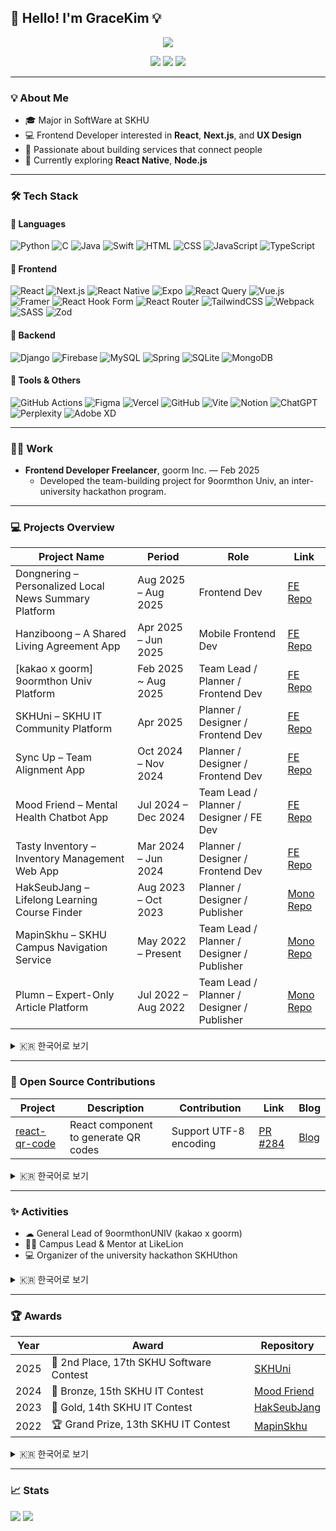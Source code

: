## 👋 Hello! I'm GraceKim 💡

<div align="center">
  <img src="https://capsule-render.vercel.app/api?type=waving&color=auto&height=250&section=header&text=GraceKim's%20GitHub&fontSize=50&animation=twinkling" />

  <a href="https://velog.io/@gracekim527/posts"><img src="https://img.shields.io/badge/Velog-20C997?style=flat-square&logo=velog&logoColor=white"/></a>
  <a href="mailto:gracekim527@gmail.com"><img src="https://img.shields.io/badge/Gmail-EA4335?style=flat-square&logo=gmail&logoColor=white"/></a>
  <a href="https://www.linkedin.com/in/eunhye-kim-a98184348/"><img src="https://img.shields.io/badge/linkedin-%230077B5.svg?style=flat-square&logo=linkedin&logoColor=white" /></a>
</div>

---

### 💡 About Me

- 🎓 Major in SoftWare at SKHU
- 💻 Frontend Developer interested in **React**, **Next.js**, and **UX Design**
- 🚀 Passionate about building services that connect people
- 🌱 Currently exploring **React Native**, **Node.js**

---

### 🛠 Tech Stack

#### 📌 Languages
![Python](https://img.shields.io/badge/Python-3670A0?style=flat-square&logo=python&logoColor=ffdd54)
![C](https://img.shields.io/badge/C-00599C?style=flat-square&logo=c&logoColor=white)
![Java](https://img.shields.io/badge/Java-ED8B00?style=flat-square&logo=java&logoColor=white)
![Swift](https://img.shields.io/badge/Swift-F54A2A?style=flat-square&logo=swift&logoColor=white)
![HTML](https://img.shields.io/badge/HTML5-E34F26?style=flat-square&logo=html5&logoColor=white)
![CSS](https://img.shields.io/badge/CSS3-1572B6?style=flat-square&logo=css3&logoColor=white)
![JavaScript](https://img.shields.io/badge/JavaScript-F7DF1E?style=flat-square&logo=javascript&logoColor=black)
![TypeScript](https://img.shields.io/badge/TypeScript-3178C6?style=flat-square&logo=typescript&logoColor=white)

#### 🎨 Frontend
![React](https://img.shields.io/badge/React-61DAFB?style=flat-square&logo=react&logoColor=black)
![Next.js](https://img.shields.io/badge/Next.js-000000?style=flat-square&logo=nextdotjs&logoColor=white)
![React Native](https://img.shields.io/badge/React_Native-20232A?style=flat-square&logo=react&logoColor=61DAFB)
![Expo](https://img.shields.io/badge/expo-1C1E24?style=flat-square&logo=expo&logoColor=#D04A37)
![React Query](https://img.shields.io/badge/-React%20Query-FF4154?style=flat-square&logo=react%20query&logoColor=white)
![Vue.js](https://img.shields.io/badge/vuejs-%2335495e.svg?style=flat-square&logo=vuedotjs&logoColor=%234FC08D)
![Framer](https://img.shields.io/badge/Framer-black?style=flat-square&logo=framer&logoColor=blue)
![React Hook Form](https://img.shields.io/badge/React%20Hook%20Form-%23EC5990.svg?style=flat-square&logo=reacthookform&logoColor=white)
![React Router](https://img.shields.io/badge/React_Router-CA4245?style=flat-square&logo=react-router&logoColor=white)
![TailwindCSS](https://img.shields.io/badge/tailwindcss-%2338B2AC.svg?style=flat-square&logo=tailwind-css&logoColor=white)
![Webpack](https://img.shields.io/badge/webpack-%238DD6F9.svg?style=flat-square&logo=webpack&logoColor=black)
![SASS](https://img.shields.io/badge/SASS-hotpink.svg?style=flat-square&logo=SASS&logoColor=white)
![Zod](https://img.shields.io/badge/zod-%233068b7.svg?style=flat-square&logo=zod&logoColor=white)



#### 🔧 Backend
![Django](https://img.shields.io/badge/Django-092E20?style=flat-square&logo=django&logoColor=white)
![Firebase](https://img.shields.io/badge/Firebase-FFCA28?style=flat-square&logo=firebase&logoColor=black)
![MySQL](https://img.shields.io/badge/mysql-4479A1.svg?style=flat-square&logo=mysql&logoColor=white)
![Spring](https://img.shields.io/badge/spring-%236DB33F.svg?style=flat-square&logo=spring&logoColor=white)
![SQLite](https://img.shields.io/badge/sqlite-%2307405e.svg?style=flat-square&logo=sqlite&logoColor=white)
![MongoDB](https://img.shields.io/badge/MongoDB-%234ea94b.svg?style=flat-square&logo=mongodb&logoColor=white)


#### 🧰 Tools & Others
![GitHub Actions](https://img.shields.io/badge/github%20actions-%232671E5.svg?style=flat-square&logo=githubactions&logoColor=white)
![Figma](https://img.shields.io/badge/Figma-F24E1E?style=flat-square&logo=figma&logoColor=white)
![Vercel](https://img.shields.io/badge/Vercel-000000?style=flat-square&logo=vercel&logoColor=white)
![GitHub](https://img.shields.io/badge/GitHub-181717?style=flat-square&logo=github&logoColor=white)
![Vite](https://img.shields.io/badge/vite-%23646CFF.svg?style=flat-square&logo=vite&logoColor=white)
![Notion](https://img.shields.io/badge/Notion-%23000000.svg?style=flat-square&logo=notion&logoColor=white)
![ChatGPT](https://img.shields.io/badge/chatGPT-74aa9c?style=flat-square&logo=openai&logoColor=white)
![Perplexity](https://img.shields.io/badge/perplexity-000000?style=flat-square&logo=perplexity&logoColor=088F8F)
![Adobe XD](https://img.shields.io/badge/Adobe%20XD-470137?style=flat-square&logo=Adobe%20XD&logoColor=#FF61F6)


---

### 🧑‍💼 Work

- **Frontend Developer Freelancer**, goorm Inc. — Feb 2025
  - Developed the team-building project for 9oormthon Univ, an inter-university hackathon program.

---
### 💻 Projects Overview

| Project Name                                | Period              | Role                        | Link                                                                     |
| ------------------------------------------- | ------------------- | --------------------------- | ------------------------------------------------------------------------ |
| Dongnering – Personalized Local News Summary Platform | Aug 2025 – Aug 2025 | Frontend Dev | [FE Repo](https://github.com/LikeLion-13th-SKHU/LikeLion-13th-TEAM06-FE) |
| Hanziboong – A Shared Living Agreement App | Apr 2025 – Jun 2025 | Mobile Frontend Dev        | [FE Repo](https://github.com/hanziboong/hanziboong-frontend)             |
| [kakao x goorm] 9oormthon Univ Platform | Feb 2025 ~ Aug 2025 | Team Lead / Planner / Frontend Dev | [FE Repo](https://github.com/9oormthon-univ/9oormthon_univ)              |
| SKHUni – SKHU IT Community Platform         | Apr 2025 | Planner / Designer / Frontend Dev      | [FE Repo](https://github.com/SKHUniArchive/SKHUni-FE)                    |
| Sync Up – Team Alignment App        | Oct 2024 – Nov 2024 | Planner / Designer / Frontend Dev      | [FE Repo](https://github.com/moyeothon/F4_Front)                         |
| Mood Friend – Mental Health Chatbot App            | Jul 2024 – Dec 2024 | Team Lead / Planner / Designer / FE Dev | [FE Repo](https://github.com/LikeLion-12th-SKHU/LikeLion-12th-TEAM02-FE) |
| Tasty Inventory – Inventory Management Web App      | Mar 2024 – Jun 2024 | Planner / Designer / Frontend Dev      | [FE Repo](https://github.com/Tasty-Inventory/Tasty-Inventory_FE)         |
| HakSeubJang – Lifelong Learning Course Finder     | Aug 2023 – Oct 2023 | Planner / Designer / Publisher        | [Mono Repo](https://github.com/GraceKim527/hakSeubJang-BE)               |
| MapinSkhu – SKHU Campus Navigation Service | May 2022 – Present | Team Lead / Planner / Designer / Publisher   | [Mono Repo](https://github.com/MapinSkhu/MapinSkhu.ver2)                 |
| Plumn – Expert-Only Article Platform    | Jul 2022 – Aug 2022   | Team Lead / Planner / Designer / Publisher   | [Mono Repo](https://github.com/LikeLion-at-Skhu-10/Plumn)                |

<details>
<summary>🇰🇷 한국어로 보기</summary>

| 프로젝트 이름 | 기간 | 역할 | 링크 |
|---------------|------|------|------|
| 나만을 위한 로컬 뉴스 요약 플랫폼, 동네링 | 2025.08 ~ 2025.08 | 프론트엔드 | [FE Repo](https://github.com/LikeLion-13th-SKHU/LikeLion-13th-TEAM06-FE) |
| 함께 사는 사람들과의 약속, 한지붕           | 2025.04. ~ 2025.06. | 프론트엔드(모바일)          | [FE Repo](https://github.com/hanziboong/hanziboong-frontend)             |
| [kakao x goorm] 구름톤 유니브 사이트 | 2025.02 ~ 현재 | 팀장 / 기획 / 프론트엔드 | [FE Repo](https://github.com/9oormthon-univ/9oormthon_univ) |
| 성공회대 IT 커뮤니티 플랫폼, 스쿠니         | 2025.04. ~ 2025.04. | 기획/디자인/프론트엔드      | [FE Repo](https://github.com/SKHUniArchive/SKHUni-FE)                    |
| 팀원들과 나를 맞추는 동기화, Sync Up        | 2024.10. ~ 2024.11. | 기획/디자인/프론트엔드      | [FE Repo](https://github.com/moyeothon/F4_Front)                         |
| 내 손안에 작은 친구, Mood Friend            | 2024.07. ~ 2024.12. | 팀장/기획/디자인/프론트엔드 | [FE Repo](https://github.com/LikeLion-12th-SKHU/LikeLion-12th-TEAM02-FE) |
| 쉽고 간편한 재고 관리, Tasty Inventory      | 2024.03. ~ 2024.06. | 기획/디자인/프론트엔드      | [FE Repo](https://github.com/Tasty-Inventory/Tasty-Inventory_FE)         |
| 전국 평생학습 강좌 찾기 서비스, 학습장     | 2023.08. ~ 2023.10. | 기획/디자인/퍼블리싱        | [Mono Repo](https://github.com/GraceKim527/hakSeubJang-BE)               |
| 성공회대 강의실 정보 제공 서비스, MapinSkhu | 2022.05 ~ (current) | 팀장/기획/디자인/퍼블리싱   | [Mono Repo](https://github.com/MapinSkhu/MapinSkhu.ver2)                 |
| 전문가의 칼럼만을 기고하는 서비스, Plumn    | 2022.07 ~ 2022.08   | 팀장/기획/디자인/퍼블리싱   | [Mono Repo](https://github.com/LikeLion-at-Skhu-10/Plumn)                |

</details>

---


### 🧩 Open Source Contributions

| Project | Description | Contribution | Link | Blog |
|---------|-------------|--------------|------| ---- |
| [react-qr-code](https://github.com/rosskhanas/react-qr-code) | React component to generate QR codes | Support UTF-8 encoding | [PR #284](https://github.com/rosskhanas/react-qr-code/pull/284) | [Blog](https://velog.io/@gracekim527/%EC%96%B4%EC%A9%8C%EB%8B%A4%EB%B3%B4%EB%8B%88-%ED%95%B4%EC%BB%A4%ED%86%A4%EC%97%90%EC%84%9C-QR-%EC%B6%9C%EC%84%9D-%EC%B2%B4%ED%81%AC%EC%9D%B8%EC%9D%84-%EB%A7%8C%EB%93%A4%EB%8B%A4-%EC%B2%98%EC%9D%8C-%EC%98%A4%ED%94%88%EC%86%8C%EC%8A%A4%EC%97%90-%EA%B8%B0%EC%97%AC%ED%95%98%EA%B2%8C-%EB%90%9C-%EC%9D%B4%EC%95%BC%EA%B8%B0)

<details>
<summary>🇰🇷 한국어로 보기</summary>

| 프로젝트 | 설명 | 기여 내용 | 링크 | 블로그 |
|----------|------|-----------|------| ---- |
| [react-qr-code](https://github.com/rosskhanas/react-qr-code) | QR 코드를 생성하는 React 컴포넌트 | UTF-8 인코딩 지원 추가 | [PR #284](https://github.com/rosskhanas/react-qr-code/pull/284) | [Velog](https://velog.io/@gracekim527/%EC%96%B4%EC%A9%8C%EB%8B%A4%EB%B3%B4%EB%8B%88-%ED%95%B4%EC%BB%A4%ED%86%A4%EC%97%90%EC%84%9C-QR-%EC%B6%9C%EC%84%9D-%EC%B2%B4%ED%81%AC%EC%9D%B8%EC%9D%84-%EB%A7%8C%EB%93%A4%EB%8B%A4-%EC%B2%98%EC%9D%8C-%EC%98%A4%ED%94%88%EC%86%8C%EC%8A%A4%EC%97%90-%EA%B8%B0%EC%97%AC%ED%95%98%EA%B2%8C-%EB%90%9C-%EC%9D%B4%EC%95%BC%EA%B8%B0)

</details>

---


### ✨ Activities

-	☁ General Lead of 9oormthonUNIV (kakao x goorm)
-	🧑‍🏫 Campus Lead & Mentor at LikeLion
-	💻 Organizer of the university hackathon SKHUthon

<details>
  <summary>🇰🇷 한국어로 보기</summary>

  - ☁ [kakao x goorm] **구름톤 유니브 총괄**
- 🧑‍🏫 **멋쟁이사자처럼** 교내 대표 및 멘토 활동
- 💻 교내 해커톤 **스쿠톤** 주최 및 운영
</details>

---

### 🏆 Awards

| Year | Award | Repository |
|------|-----------|------|
| 2025 | 🥈 2nd Place, 17th SKHU Software Contest | [SKHUni](https://github.com/SKHUniArchive/SKHUni-FE) |
| 2024 | 🥉 Bronze, 15th SKHU IT Contest | [Mood Friend](https://github.com/LikeLion-12th-SKHU/LikeLion-12th-TEAM02-FE) |
| 2023 | 🥇 Gold, 14th SKHU IT Contest | [HakSeubJang](https://github.com/GraceKim527/hakSeubJang-BE) |
| 2022 | 🏆 Grand Prize, 13th SKHU IT Contest | [MapinSkhu](https://github.com/MapinSkhu/MapinSkhu.ver2) |

<details>
  <summary>🇰🇷 한국어로 보기</summary>
  
| 연도 | 수상 내역 | 레포지토리 |
|------|-----------|------|
| 2025 | 제 17회 성공회대 소프트웨어 경진대회 2등 🥈 | [스쿠니](https://github.com/SKHUniArchive/SKHUni-FE) |
| 2024 | 제 15회 성공회대 IT 경진대회 동상 🥉 | [Mood Friend](https://github.com/LikeLion-12th-SKHU/LikeLion-12th-TEAM02-FE) |
| 2023 | 제 14회 성공회대 IT 경진대회 금상 🥇 | [학습장](https://github.com/GraceKim527/hakSeubJang-BE) |
| 2022 | 제 13회 성공회대 IT 경진대회 대상 🏆 | [MapinSkhu](https://github.com/MapinSkhu/MapinSkhu.ver2) |
</details>

---

### 📈 Stats

  <img src="http://mazassumnida.wtf/api/v2/generate_badge?boj=lemonherb0323" />
  <img src="https://github-readme-stats.vercel.app/api?username=GraceKim527&show_icons=true&theme=radical" />
